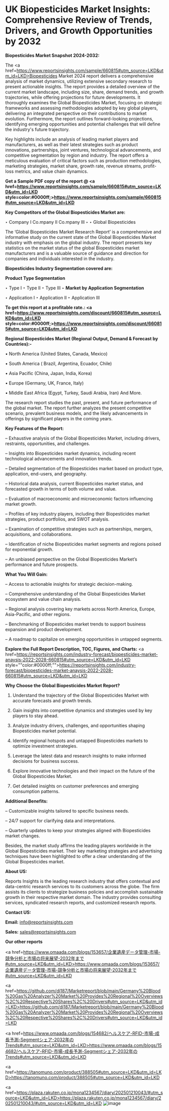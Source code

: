 # UK Biopesticides Market Insights: Comprehensive Review of Trends, Drivers, and Growth Opportunities by 2032

<strong>Biopesticides Market Snapshot 2024-2032:</strong>

The <a href=https://www.reportsinsights.com/sample/660815#utm_source=LKD&utm_id=LKD>Biopesticides Market 2024 report</a> delivers a comprehensive analysis of market dynamics, utilizing extensive secondary research to present actionable insights. The report provides a detailed overview of the current market landscape, including size, share, demand trends, and growth trajectories, while offering projections for future developments. It thoroughly examines the Global Biopesticides Market, focusing on strategic frameworks and assessing methodologies adopted by key global players, delivering an integrated perspective on their contributions to market evolution. Furthermore, the report outlines forward-looking projections, identifying emerging opportunities and potential challenges that will define the industry's future trajectory.

Key highlights include an analysis of leading market players and manufacturers, as well as their latest strategies such as product innovations, partnerships, joint ventures, technological advancements, and competitive segmentation by region and industry. The report offers a meticulous evaluation of critical factors such as production methodologies, marketing strategies, market share, growth rate, revenue streams, profit-loss metrics, and value chain dynamics.

<strong>Get a Sample PDF copy of the report @ <a href=https://www.reportsinsights.com/sample/660815#utm_source=LKD&utm_id=LKD style=color:#0000ff;>https://www.reportsinsights.com/sample/660815#utm_source=LKD&utm_id=LKD</a></strong>

<strong>Key Competitors of the Global Biopesticides Market are:</strong>

‣ Company I Co.mpany II Co.mpany III
‣ 
‣ Global Biopesticides

The ‘Global Biopesticides Market Research Report’ is a comprehensive and informative study on the current state of the Global Biopesticides Market industry with emphasis on the global industry. The report presents key statistics on the market status of the global Biopesticides market manufacturers and is a valuable source of guidance and direction for companies and individuals interested in the industry.

<strong>Biopesticides Industry Segmentation covered are:</strong>

<strong>Product Type Segmentation</strong>

‣ Type I
‣ Type II
‣ Type III
‣ 
<strong>Market by Application Segmentation</strong>

‣ Application I
‣ Application II 
‣ Application III

<strong>To get this report at a profitable rate.: <a href=https://www.reportsinsights.com/discount/660815#utm_source=LKD&utm_id=LKD style=color:#0000ff;>https://www.reportsinsights.com/discount/660815#utm_source=LKD&utm_id=LKD</a></strong>

<strong>Regional Biopesticides Market (Regional Output, Demand &amp; Forecast by Countries):-</strong>

• North America (United States, Canada, Mexico)

• South America ( Brazil, Argentina, Ecuador, Chile)

• Asia Pacific (China, Japan, India, Korea)

• Europe (Germany, UK, France, Italy)

• Middle East Africa (Egypt, Turkey, Saudi Arabia, Iran) And More.

The research report studies the past, present, and future performance of the global market. The report further analyzes the present competitive scenario, prevalent business models, and the likely advancements in offerings by significant players in the coming years.

<strong>Key Features of the Report:</strong>

– Exhaustive analysis of the Global Biopesticides Market, including drivers, restraints, opportunities, and challenges.

– Insights into Biopesticides market dynamics, including recent technological advancements and innovation trends.

– Detailed segmentation of the Biopesticides market based on product type, application, end-users, and geography.

– Historical data analysis, current Biopesticides market status, and forecasted growth in terms of both volume and value.

– Evaluation of macroeconomic and microeconomic factors influencing market growth.

– Profiles of key industry players, including their Biopesticides market strategies, product portfolios, and SWOT analysis.

– Examination of competitive strategies such as partnerships, mergers, acquisitions, and collaborations.

– Identification of niche Biopesticides market segments and regions poised for exponential growth.

– An unbiased perspective on the Global Biopesticides Market’s performance and future prospects.

<strong>What You Will Gain:</strong>

– Access to actionable insights for strategic decision-making.

– Comprehensive understanding of the Global Biopesticides Market ecosystem and value chain analysis.

– Regional analysis covering key markets across North America, Europe, Asia-Pacific, and other regions.

– Benchmarking of Biopesticides market trends to support business expansion and product development.

– A roadmap to capitalize on emerging opportunities in untapped segments.

<strong>Explore the Full Report Description, TOC, Figures, and Charts:</strong>
<a href=https://reportsinsights.com/industry-forecast/biopesticides-market-anaysis-2022-2028-660815#utm_source=LKD&utm_id=LKD style=""color:#0000ff;"">https://reportsinsights.com/industry-forecast/biopesticides-market-anaysis-2022-2028-660815#utm_source=LKD&utm_id=LKD</a>

<strong>Why Choose the Global Biopesticides Market Report?</strong>

1. Understand the trajectory of the Global Biopesticides Market with accurate forecasts and growth trends.

2. Gain insights into competitive dynamics and strategies used by key players to stay ahead.

3. Analyze industry drivers, challenges, and opportunities shaping Biopesticides market potential.

4. Identify regional hotspots and untapped Biopesticides markets to optimize investment strategies.

5. Leverage the latest data and research insights to make informed decisions for business success.

6. Explore innovative technologies and their impact on the future of the Global Biopesticides Market.

7. Get detailed insights on customer preferences and emerging consumption patterns.

<strong>Additional Benefits:</strong>

– Customizable insights tailored to specific business needs.

– 24/7 support for clarifying data and interpretations.

– Quarterly updates to keep your strategies aligned with Biopesticides market changes.

Besides, the market study affirms the leading players worldwide in the Global Biopesticides market. Their key marketing strategies and advertising techniques have been highlighted to offer a clear understanding of the Global Biopesticides market.

<strong><strong>About US</strong>:</strong>

Reports Insights is the leading research industry that offers contextual and data-centric research services to its customers across the globe. The firm assists its clients to strategize business policies and accomplish sustainable growth in their respective market domain. The industry provides consulting services, syndicated research reports, and customized research reports.

<strong>Contact US:</strong>

<p class=><b>Email:</b> <a href=mailto:info@reportsinsights.com>info@reportsinsights.com</a></p>
<p class=><b>Sales:</b> <a href=mailto:sales@reportsinsights.com>sales@reportsinsights.com</a></p>

<strong>Our other reports</strong>

<a href=https://www.omaada.com/blogs/153657/企業遺産データ管理-市場-競争分析と市場の将来展望-2032年まで#utm_source=LKD&utm_id=LKD>https://www.omaada.com/blogs/153657/企業遺産データ管理-市場-競争分析と市場の将来展望-2032年まで#utm_source=LKD&utm_id=LKD</a>

<a href=https://github.com/di187/Marketreport/blob/main/Germany%20Blood%20Gas%20Analyzer%20Market%20Provides%20Regional%20Overviews%2C%20Respective%20Shares%2C%20Drivers#utm_source=LKD&utm_id=LKD>https://github.com/di187/Marketreport/blob/main/Germany%20Blood%20Gas%20Analyzer%20Market%20Provides%20Regional%20Overviews%2C%20Respective%20Shares%2C%20Drivers#utm_source=LKD&utm_id=LKD</a>

<a href=https://www.omaada.com/blogs/154682/ヘルスケア-RFID-市場-成長予測-Segmentシェア-2032年のTrends#utm_source=LKD&utm_id=LKD>https://www.omaada.com/blogs/154682/ヘルスケア-RFID-市場-成長予測-Segmentシェア-2032年のTrends#utm_source=LKD&utm_id=LKD</a>

<a href=https://tanomuno.com/product/388505#utm_source=LKD&utm_id=LKD>https://tanomuno.com/product/388505#utm_source=LKD&utm_id=LKD</a>

<a href=https://plaza.rakuten.co.jp/mona1234567/diary/202501210043/#utm_source=LKD&utm_id=LKD>https://plaza.rakuten.co.jp/mona1234567/diary/202501210043/#utm_source=LKD&utm_id=LKD</a>
![image](https://github.com/user-attachments/assets/c22933dc-93a4-4766-8f67-5bd44b8bb259)
